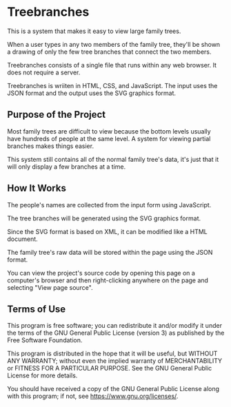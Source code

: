 Treebranches
============

This is a system that makes it easy to view large family trees.

When a user types in any two members of the family tree, they'll be shown a drawing of
only the few tree branches that connect the two members.

Treebranches consists of a single file that runs within any web browser. It does not
require a server.

Treebranches is wriiten in HTML, CSS, and JavaScript. The input uses the JSON format and
the output uses the SVG graphics format.


## Purpose of the Project

Most family trees are difficult to view because the bottom levels usually have hundreds
of people at the same level. A system for viewing partial branches makes things easier.

This system still contains all of the normal family tree's data, it's just that it will
only display a few branches at a time.


## How It Works

The people's names are collected from the input form using JavaScript.

The tree branches will be generated using the SVG graphics format.

Since the SVG format is based on XML, it can be modified like a HTML document.

The family tree's raw data will be stored within the page using the JSON format.

You can view the project's source code by opening this page on a computer's browser and
then right-clicking anywhere on the page and selecting "View page source".


## Terms of Use

This program is free software; you can redistribute it and/or modify it under the terms
of the GNU General Public License (version 3) as published by the Free Software
Foundation.

This program is distributed in the hope that it will be useful, but WITHOUT ANY
WARRANTY; without even the implied warranty of MERCHANTABILITY or FITNESS FOR A
PARTICULAR PURPOSE. See the GNU General Public License for more details.

You should have received a copy of the GNU General Public License along with this
program; if not, see <https://www.gnu.org/licenses/>.
